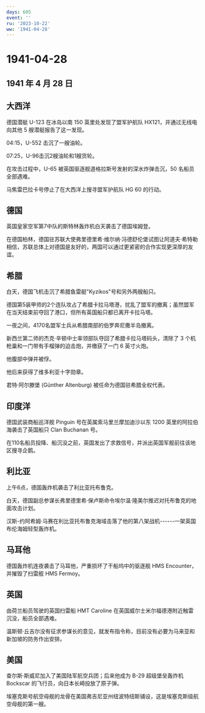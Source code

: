 ```yaml
---
days: 605
event: ''
ru: '2023-10-22'
ww: '1941-04-28'
---
```


# 1941-04-28

## 1941 年 4 月 28 日

## 大西洋

德国潜艇 U-123 在冰岛以南 150 英里处发现了盟军护航队
HX121，并通过无线电向其他 5 艘潜艇报告了这一发现。

04:15，U-552 击沉了一艘油轮。

07:25，U-96击沉2艘油轮和1艘货轮。

在攻击过程中，U-65 被英国驱逐舰道格拉斯号发射的深水炸弹击沉，50
名船员全部遇难。

马焦雷巴拉卡号停止了在大西洋上搜寻盟军护航队 HG 60 的行动。

## 德国

英国皇家空军第7中队的斯特林轰炸机白天袭击了德国埃姆登。

在德国柏林，德国驻苏联大使弗里德里希·维尔纳·冯德舒伦堡试图让阿道夫·希特勒相信，苏联总体上对德国是友好的，两国可以通过更紧密的合作实现更深厚的友谊。

## 希腊

白天，德国飞机击沉了希腊鱼雷艇"Kyzikos"号和另外两艘船只。

德国第5装甲师的2个连队攻占了希腊卡拉马塔港，扰乱了盟军的撤离；虽然盟军在当天结束前夺回了港口，但所有英国船只都已离开卡拉马塔。

一夜之间，4170名盟军士兵从希腊南部的伯罗奔尼撒半岛撤离。

新西兰第二师的杰克·辛顿中士率领部队夺回了希腊卡拉马塔码头，清除了 3
个机枪巢和一门带有手榴弹的迫击炮，并缴获了一门 6 英寸火炮。

他腹部中弹并被俘。

他后来获得了维多利亚十字勋章。

君特·阿尔滕堡 (Günther Altenburg) 被任命为德国驻希腊全权代表。

## 印度洋

德国武装商船巡洋舰 Pinguin 号在英属索马里兰摩加迪沙以东 1200
英里的阿拉伯海袭击了英国船只 Clan Buchanan 号。

在110名船员投降、船沉没之前，英国发出了求救信号，并派出英国军舰前往该地区搜寻企鹅。

## 利比亚

上午6点，德国轰炸机袭击了利比亚托布鲁克。

白天，德国副总参谋长弗里德里希·保卢斯命令埃尔温·隆美尔推迟对托布鲁克的地面攻击计划。

汉斯-约阿希姆·马赛在利比亚托布鲁克海域击落了他的第八架战机------一架英国布伦海姆轻型轰炸机。

## 马耳他

德国轰炸机连夜袭击了马耳他，严重损坏了干船坞中的驱逐舰 HMS
Encounter，并摧毁了扫雷舰 HMS Fermoy。

## 英国

由荷兰船员驾驶的英国扫雷船 HMT Caroline
在英国威尔士米尔福德港附近触雷沉没，船员全部遇难。

温斯顿·丘吉尔没有征求参谋长的意见，就发布指令称，目前没有必要为马来亚和新加坡的防务作出安排。

## 美国

查尔斯·斯威尼加入了美国陆军航空兵团；后来他成为 B-29 超级堡垒轰炸机
Bockscar 的飞行员，向日本长崎投放了原子弹。

埃塞克斯号航空母舰的龙骨在美国弗吉尼亚州纽波特纽斯铺设，这是埃塞克斯级航空母舰的第一艘。
